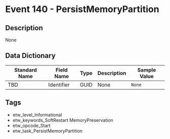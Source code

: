# Event 140 - PersistMemoryPartition

## Description
None

## Data Dictionary
|Standard Name|Field Name|Type|Description|Sample Value|
|---|---|---|---|---|
|TBD|Identifier|GUID|None|`None`|

## Tags
* etw_level_Informational
* etw_keywords_SoftRestart MemoryPreservation
* etw_opcode_Start
* etw_task_PersistMemoryPartition